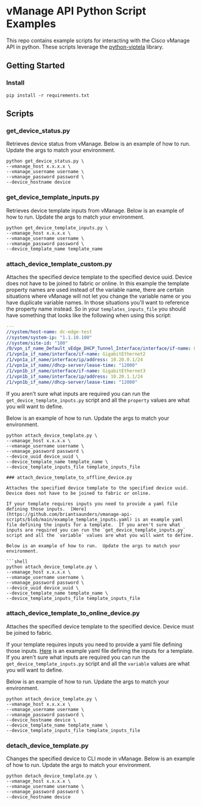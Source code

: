 # vManage API Python Script Examples

This repo contains example scripts for interacting with the Cisco vManage API in python.  These scripts leverage the [python-viptela](https://github.com/CiscoDevNet/python-viptela) library.

## Getting Started

### Install

```shell
pip install -r requirements.txt
```

## Scripts

### get_device_status.py

Retrieves device status from vManage.  Below is an example of how to run.  Update the args to match your environment.

```shell
python get_device_status.py \
--vmanage_host x.x.x.x \
--vmanage_username username \
--vmanage_password password \
--device_hostname device
```

### get_device_template_inputs.py

Retrieves device template inputs from vManage.  Below is an example of how to run.  Update the args to match your environment.

```shell
python get_device_template_inputs.py \
--vmanage_host x.x.x.x \
--vmanage_username username \
--vmanage_password password \
--device_template_name template_name
```

### attach_device_template_custom.py

Attaches the specified device template to the specified device uuid.  Device does not have to be joined to fabric or online.  In this example the template property names are used instead of the variable name, there are certain situations where vManage will not let you change the variable name or you have duplicate variable names.  In those situations you'll want to reference the property name instead.  So in your `templates_inputs_file` you should have something that looks like the following when using this script:

```yaml
---
//system/host-name: dc-edge-test
//system/system-ip: "1.1.10.100"
//system/site-id: "100"
/0/vpn_if_name_Default_vEdge_DHCP_Tunnel_Interface/interface/if-name: GigabitEthernet1
/1/vpn1a_if_name/interface/if-name: GigabitEthernet2
/1/vpn1a_if_name/interface/ip/address: 10.20.0.1/24
/1/vpn1a_if_name//dhcp-server/lease-time: "12000"
/1/vpn1b_if_name/interface/if-name: GigabitEthernet3
/1/vpn1b_if_name/interface/ip/address: 10.20.1.1/24
/1/vpn1b_if_name//dhcp-server/lease-time: "12000"
```

If you aren't sure what inputs are required you can run the `get_device_template_inputs.py` script and all the `property` values are what you will want to define.

Below is an example of how to run.  Update the args to match your environment.

```shell
python attach_device_template.py \
--vmanage_host x.x.x.x \
--vmanage_username username \
--vmanage_password password \
--device_uuid device_uuid \
--device_template_name template_name \
--device_template_inputs_file template_inputs_file

### attach_device_template_to_offline_device.py

Attaches the specified device template to the specified device uuid.  Device does not have to be joined to fabric or online.

If your template requires inputs you need to provide a yaml file defining those inputs.  [Here](https://github.com/briantsaunders/vmanage-api-scripts/blob/main/example_template_inputs.yaml) is an example yaml file defining the inputs for a template.  If you aren't sure what inputs are required you can run the `get_device_template_inputs.py` script and all the `variable` values are what you will want to define.

Below is an example of how to run.  Update the args to match your environment.

```shell
python attach_device_template.py \
--vmanage_host x.x.x.x \
--vmanage_username username \
--vmanage_password password \
--device_uuid device_uuid \
--device_template_name template_name \
--device_template_inputs_file template_inputs_file
```

### attach_device_template_to_online_device.py

Attaches the specified device template to the specified device.  Device must be joined to fabric.

If your template requires inputs you need to provide a yaml file defining those inputs.  [Here](https://github.com/briantsaunders/vmanage-api-scripts/blob/main/example_template_inputs.yaml) is an example yaml file defining the inputs for a template.  If you aren't sure what inputs are required you can run the `get_device_template_inputs.py` script and all the `variable` values are what you will want to define.

Below is an example of how to run.  Update the args to match your environment.

```shell
python attach_device_template.py \
--vmanage_host x.x.x.x \
--vmanage_username username \
--vmanage_password password \
--device_hostname device \
--device_template_name template_name \
--device_template_inputs_file template_inputs_file
```

### detach_device_template.py

Changes the specified device to CLI mode in vManage.  Below is an example of how to run.  Update the args to match your environment.

```shell
python detach_device_template.py \
--vmanage_host x.x.x.x \
--vmanage_username username \
--vmanage_password password \
--device_hostname device
```